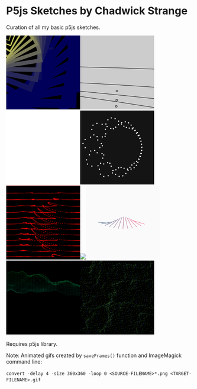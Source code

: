 # P5js Sketches by Chadwick Strange

Curation of all my basic p5js sketches.

<img src="https://raw.githubusercontent.com/cstrangedk/p5js-sketches/master/18MAR2017/18MAR2017-animated.gif" height=200, weight=200 /><img src="https://raw.githubusercontent.com/cstrangedk/p5js-sketches/master/19MAR2017/19MAR2017-animated.gif" height=200, weight=200 /><img src="https://raw.githubusercontent.com/cstrangedk/p5js-sketches/master/20MAR2017/20MAR2017-animated.gif" height=200, weight=200 /><img src="https://raw.githubusercontent.com/cstrangedk/p5js-sketches/master/21MAR2017/21MAR2017-animated.gif" height=200, weight=200 /><img src="https://raw.githubusercontent.com/cstrangedk/p5js-sketches/master/22MAR2017/22MAR2017-animated.gif" height=200, weight=200 /><img src="https://raw.githubusercontent.com/cstrangedk/p5js-sketches/master/23MAR2017/23MAR2017-animated.gif" height=200, weight=200 /><img src="https://raw.githubusercontent.com/cstrangedk/p5js-sketches/master/24MAR2017/24MAR2017-animated.gif" height=200, weight=200 /><img src="https://raw.githubusercontent.com/cstrangedk/p5js-sketches/master/25MAR2017/25MAR2017-animated.gif" height=200, weight=200 /><img src="https://raw.githubusercontent.com/cstrangedk/p5js-sketches/master/26MAR2017/26MAR2017-animated.gif" height=200, weight=200 />

Requires p5js library.

Note:
Animated gifs created by `saveFrames()` function and ImageMagick command line:

`convert -delay 4 -size 360x360 -loop 0 <SOURCE-FILENAME>*.png <TARGET-FILENAME>.gif`
